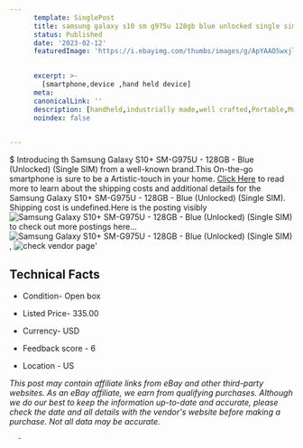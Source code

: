 ```yaml
---
      template: SinglePost
      title: samsung galaxy s10 sm g975u 128gb blue unlocked single sim 
      status: Published
      date: '2023-02-12'
      featuredImage: 'https://i.ebayimg.com/thumbs/images/g/ApYAAOSwxjlj5llf/s-l225.jpg'
       

      excerpt: >-
        [smartphone,device ,hand held device]
      meta:
      canonicalLink: ''
      description: [handheld,industrially made,well crafted,Portable,Mobile,Compact,Convenient,Lightweight,Maneuverable,Man-portable,Miniature,Carriable,Hand-held,Light,Holdable,Transportable,Mobile device,Pocket-sized,On-the-go,Wireless,Cordless,Compact size,Convenient size, smartphone,device ,hand held device]
      noindex: false
      

---
```

$
      Introducing th Samsung Galaxy S10+ SM-G975U - 128GB - Blue (Unlocked) (Single SIM) from a well-known brand.This On-the-go smartphone is sure to be a Artistic-touch in your home. [Click Here](https://www.ebay.com/itm/175608365979?hash=item28e313039b%3Ag%3AApYAAOSwxjlj5llf&mkevt=1&mkcid=1&mkrid=711-53200-19255-0&campid=%253CePNCampaignId%253E&customid=%253CreferenceId%253E&toolid=10049) to read more to learn about the shipping costs and additional details for the Samsung Galaxy S10+ SM-G975U - 128GB - Blue (Unlocked) (Single SIM). Shipping cost is undefined.Here is the posting visibly ![Samsung Galaxy S10+ SM-G975U - 128GB - Blue (Unlocked) (Single SIM)](https://i.ebayimg.com/thumbs/images/g/ApYAAOSwxjlj5llf/s-l225.jpg) to check out more postings here... ![Samsung Galaxy S10+ SM-G975U - 128GB - Blue (Unlocked) (Single SIM)](https://i.ebayimg.com/images/g/ApYAAOSwxjlj5llf/s-l1600.jpg), ![check vendor page](https://origin-galleryplus.ebayimg.com/ws/web/175608365979_2_0_1/225x225.jpg,https://origin-galleryplus.ebayimg.com/ws/web/175608365979_3_0_1/225x225.jpg,https://origin-galleryplus.ebayimg.com/ws/web/175608365979_4_0_1/225x225.jpg,https://origin-galleryplus.ebayimg.com/ws/web/175608365979_5_0_1/225x225.jpg)'

      

 ## Technical Facts 



     
      

 - Condition- Open box 


      

 - Listed Price- 335.00 


      

 - Currency- USD 


      

 - Feedback score - 6 


      

 - Location - US 


      
      

 *_This post may contain affiliate links from eBay and other third-party websites. As an eBay affiliate, we earn from qualifying purchases. Although we do our best to keep the information up-to-date and accurate, please check the date and all details with the vendor's website before making a purchase. Not all data may be accurate._*




      -
